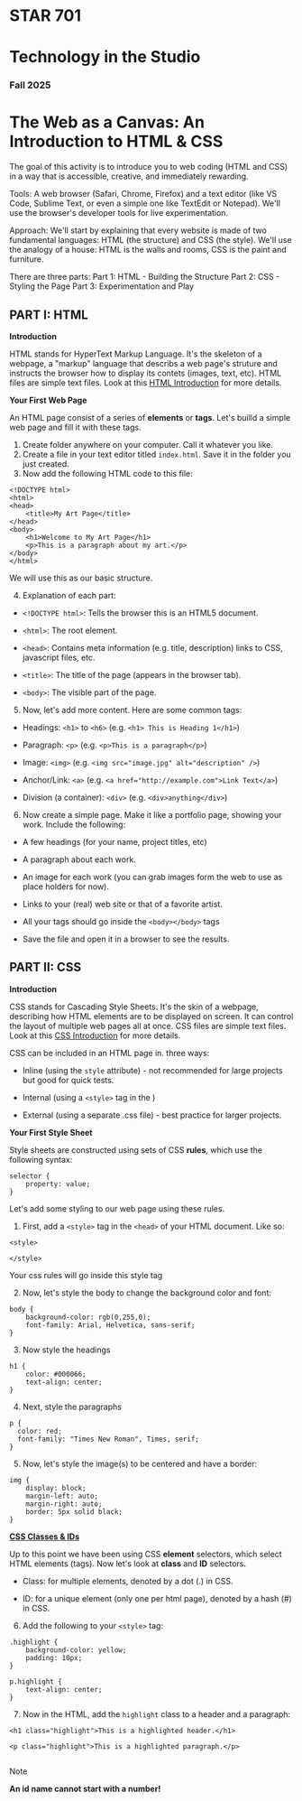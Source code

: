 # STAR 701

# Technology in the Studio

### Fall 2025

# The Web as a Canvas: An Introduction to HTML & CSS

The goal of this activity is to introduce you to web coding (HTML and CSS) in a way that is accessible, creative, and immediately rewarding.


Tools: A web browser (Safari, Chrome, Firefox) and a text editor (like VS Code, Sublime Text, or even a simple one like TextEdit or Notepad). We'll use the browser's developer tools for live experimentation.

Approach: We'll start by explaining that every website is made of two fundamental languages: HTML (the structure) and CSS (the style). We'll use the analogy of a house: HTML is the walls and rooms, CSS is the paint and furniture.

There are three parts:
Part 1: HTML - Building the Structure
Part 2: CSS - Styling the Page
Part 3: Experimentation and Play


## PART I: HTML

**__Introduction__**

HTML stands for HyperText Markup Language. It's the skeleton of a webpage, a "markup" language that describs a web page's struture and instructs the browser how to display its contets (images, text, etc). HTML files are simple text files. Look at this [HTML Introduction](https://www.w3schools.com/html/html_intro.asp) for more details.

**__Your First Web Page__**

An HTML page consist of a series of **elements** or **tags**. Let's builld a simple web page and fill it with these tags.

1. Create folder anywhere on your computer. Call it whatever you like.
2. Create a file in your text editor titled `index.html`. Save it in the folder you just created.
3. Now add the following HTML code to this file:
```
<!DOCTYPE html>
<html>
<head>
    <title>My Art Page</title>
</head>
<body>
    <h1>Welcome to My Art Page</h1>
    <p>This is a paragraph about my art.</p>
</body>
</html>
```

We will use this as our basic structure.

4. Explanation of each part:

- `<!DOCTYPE html>`: Tells the browser this is an HTML5 document.

- `<html>`: The root element.

- `<head>`: Contains meta information (e.g. title, description) links to CSS, javascript files, etc.

- `<title>`: The title of the page (appears in the browser tab).

- `<body>`: The visible part of the page.

5. Now, let's add more content. Here are some common tags:

- Headings: `<h1>` to `<h6>` (e.g. `<h1> This is Heading 1</h1>`)

- Paragraph: `<p>` (e.g. `<p>This is a paragraph</p>`)

- Image: `<img>` (e.g. `<img src="image.jpg" alt="description" />`)

- Anchor/Link: `<a>` (e.g. `<a href="http://example.com">Link Text</a>`)

- Division (a container): `<div>` (e.g. `<div>anything</div>`)

6. Now create a simple page. Make it like a portfolio page, showing your work. Include the following:

- A few headings (for your name, project titles, etc)

- A paragraph about each work.

- An image for each work (you can grab images form the web to use as place holders for now).

- Links to your (real) web site or that of a favorite artist.

- All your tags should go inside the `<body></body>` tags

- Save the file and open it in a browser to see the results.


## PART II: CSS

**__Introduction__**

CSS stands for Cascading Style Sheets. It's the skin of a webpage, describing how HTML elements are to be displayed on screen. It can control the layout of multiple web pages all at once. CSS files are simple text files. Look at this [CSS Introduction](https://www.w3schools.com/css/css_intro.asp) for more details.

CSS can be included in an HTML page in. three ways:

- Inline (using the `style` attribute) - not recommended for large projects but good for quick tests.

- Internal (using a `<style>` tag in the <head>)

- External (using a separate .css file) - best practice for larger projects.

**__Your First Style Sheet__**

Style sheets are constructed using sets of CSS **rules**, which use the following syntax:

```
selector {
    property: value;
}
```

Let's add some styling to our web page using these rules.

1. First, add a `<style>` tag in the `<head>` of your HTML document. Like so:
```
<style>

</style>
```

Your css rules will go inside this style tag

2. Now, let's style the body to change the background color and font:

```
body {
    background-color: rgb(0,255,0);
    font-family: Arial, Helvetica, sans-serif;
}
```

3. Now style the headings

```
h1 {
    color: #000066;
    text-align: center;
}

```

4. Next, style the paragraphs

```
p {
  color: red;
  font-family: "Times New Roman", Times, serif;
}
```

5. Now, let's style the image(s) to be centered and have a border:
```
img {
    display: block;
    margin-left: auto;
    margin-right: auto;
    border: 5px solid black;
}

```

**<ins>CSS Classes & IDs</ins>**

Up to this point we have been using CSS **element** selectors, which select HTML elements (tags). Now let's look at **class** and **ID** selectors.

- Class: for multiple elements, denoted by a dot (.) in CSS.

- ID: for a unique element (only one per html page), denoted by a hash (#) in CSS.

6. Add the following to your ``<style>`` tag:

```
.highlight {
    background-color: yellow;
    padding: 10px;
}

p.highlight {
    text-align: center;
}
```

7. Now in the HTML, add the `highlight` class to a header and a paragraph:

```
<h1 class="highlight">This is a highlighted header.</h1>

<p class="highlight">This is a highlighted paragraph.</p>


```

>[!NOTE]
> **An id name cannot start with a number!**
